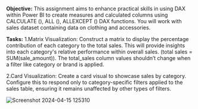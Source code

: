 **Objective:**
This assignment aims to enhance practical skills in using DAX within Power BI to create measures and calculated columns using CALCULATE (), ALL (), ALLEXCEPT () DAX functions. 
You will work with sales dataset containing data on clothing and accessories.

**Tasks:**
1.Matrix Visualization: Construct a matrix to display the percentage contribution of each category to the total sales.
This will provide insights into each category's relative performance within overall sales. (total sales = SUM(sale_amount)).
The total_sales column values shouldn’t change when a filter like category or brand is applied.


2.Card Visualization: Create a card visual to showcase sales by category.
Configure this to respond only to category-specific filters applied to the sales table, ensuring it remains unaffected by other types of filters.

![Screenshot 2024-04-15 125310](https://github.com/Vindhyagautam/Vindhaya/assets/164732296/06d61095-6b1d-486f-a445-8095e358e72b)
